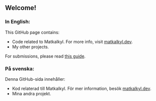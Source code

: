 ## Welcome!

### In English:

This GitHub page contains:

- Code related to Matkalkyl. For more info, visit [matkalkyl.dev](https://matkalkyl.dev).
- My other projects.

For submissions, please read [this guide](https://matkalkyl.dev?a=subm).

### På svenska:

Denna GitHub-sida innehåller:

- Kod relaterad till Matkalkyl. För mer information, besök [matkalkyl.dev](https://matkalkyl.dev).
- Mina andra projekt.
